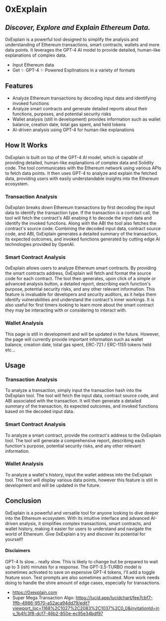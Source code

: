# 0xExplain

## _Discover, Explore and Explain Ethereum Data._

0xExplain is a powerful tool designed to simplify the analysis and understanding of Ethereum transactions, smart contracts, wallets and more data points. It leverages the GPT-4 AI model to provide detailed, human-like explanations of complex data.

- Input Ethereum data
- Get ✨ GPT-4 ✨ Powered Explinations in a variety of formats

## Features

- Analyze Ethereum transactions by decoding input data and identifying invoked functions
- Analyze smart contracts and generate detailed reports about their functions, purposes, and potential security risks
- Wallet analysis (still in development) provides information such as wallet balance, creation date, total gas spent, and held tokens
- AI-driven analysis using GPT-4 for human-like explanations

## How It Works

0xExplain is built on top of the GPT-4 AI model, which is capable of providing detailed, human-like explanations of complex data and Solidity code. The tool communicates with the Ethereum network using various APIs to fetch data points. It then uses GPT-4 to analyze and explain the fetched data, providing users with easily understandable insights into the Ethereum ecosystem.

### Transaction Analysis

0xExplain breaks down Ethereum transactions by first decoding the input data to identify the transaction type. If the transaction is a contract call, the tool will fetch the contract's ABI enabing it to decode the input data and identify the invoked functions. Along with the ABI the tool also fetches the contract's source code. Combining the decoded input data, contract source code, and ABI, 0xExplain generates a detailed summary of the transaction, its expected outcomes, and invoked functions generated by cutting edge AI technologies provided by OpenAI.

### Smart Contract Analysis

0xExplain allows users to analyze Ethereum smart contracts. By providing the smart contracts address, 0xExplain will fetch and format the source code for each contract. The tool then generates, upon click of a simple or advanced analysis button, a detailed report, describing each function's purpose, potential security risks, and any other relevant information. This feature is invaluable for developers and security auditors, as it helps them identify vulnerabilities and understand the contract's inner workings. It is also useful for first timers looking to learn more about the smart contract they may be interacting with or considering to interact with.

### Wallet Analysis

This page is still in development and will be updated in the future. However, the page will currently provide important information such as wallet balance, creation date, total gas spent, ERC-721 / ERC-1155 tokens held etc...

## Usage

### Transaction Analysis

To analyze a transaction, simply input the transaction hash into the 0xExplain tool. The tool will fetch the input data, contract source code, and ABI associated with the transaction. It will then generate a detailed summary of the transaction, its expected outcomes, and invoked functions based on the decoded input data.

### Smart Contract Analysis

To analyze a smart contract, provide the contract's address to the 0xExplain tool. The tool will generate a comprehensive report, describing each function's purpose, potential security risks, and any other relevant information.

### Wallet Analysis

To analyze a wallet's history, input the wallet address into the 0xExplain tool. The tool will display various data points, however this feature is still in development and will be updated in the future.

## Conclusion

0xExplain is a powerful and versatile tool for anyone looking to dive deeper into the Ethereum ecosystem. With its intuitive interface and advanced AI-driven analysis, it simplifies complex transactions, smart contracts, and wallet history, making it easier for users to understand and navigate the world of Ethereum. Give 0xExplain a try and discover its potential for yourself!

#### Disclaimers

GPT-4 Is slow... really slow. This is likely to change but be prepared to wait up to 3 (ish) minutes for a response.
The GPT-3.5-TURBO model is sometimes activated to save on expensive GPT-4 tokens, I'll add a toggle feature soon.
Test prompts are also sometimes activated.
More work needs doing to handle the shire amount of edge cases, especially for transactions.

- https://0xexplain.com
- Super Mega Transaction Algo: https://lucid.app/lucidchart/fee7cbf7-1ffb-4986-9570-a52aca94dd79/edit?viewport_loc=1168%2C1027%2C2083%2C1037%2C0_0&invitationId=inv_1b4fc3f8-dcf7-46b2-850e-ec95e34bdf97
